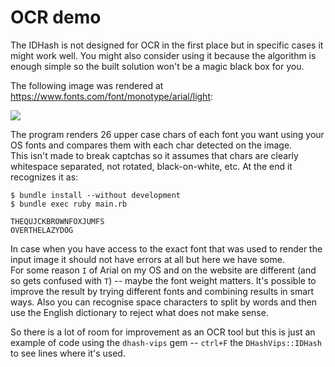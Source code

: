 # OCR demo

The IDHash is not designed for OCR in the first place but in specific cases it might work well. You might also consider using it because the algorithm is enough simple so the built solution won't be a magic black box for you.

The following image was rendered at https://www.fonts.com/font/monotype/arial/light:

![](https://storage.googleapis.com/dhash-vips.nakilon.pro/monotype-arial.png)

The program renders 26 upper case chars of each font you want using your OS fonts and compares them with each char detected on the image.  
This isn't made to break captchas so it assumes that chars are clearly whitespace separated, not rotated, black-on-white, etc. At the end it recognizes it as:

```
$ bundle install --without development
$ bundle exec ruby main.rb

THEQUJCKBROWNFOXJUMFS
OVERTHELAZYDOG
```

In case when you have access to the exact font that was used to render the input image it should not have errors at all but here we have some.  
For some reason `I` of Arial on my OS and on the website are different (and so gets confused with `T`) -- maybe the font weight matters. It's possible to improve the result by trying different fonts and combining results in smart ways. Also you can recognise space characters to split by words and then use the English dictionary to reject what does not make sense.

So there is a lot of room for improvement as an OCR tool but this is just an example of code using the `dhash-vips` gem -- `ctrl+F` the `DHashVips::IDHash` to see lines where it's used.
